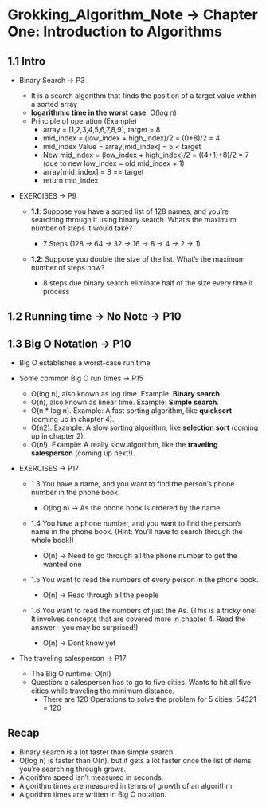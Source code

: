 # Grokking_Algorithm_Note -> Chapter One: Introduction to Algorithms 

## 1.1 Intro
   - Binary Search -> P3
        - It is a search algorithm that finds the position of a target value within a sorted array
        - **logarithmic time in the worst case**: O(log n)
        - Principle of operation (Example)
            - array = [1,2,3,4,5,6,7,8,9], target = 8
            - mid_index = (low_index + high_index)/2 = (0+8)/2 = 4 
            - mid_index Value = array[mid_index] = 5 < target
            - New mid_index = (low_index + high_index)/2 = ((4+1)+8)/2 = 7 (due to new low_index = old mid_index + 1)
            - array[mid_index] = 8 == target 
            - return mid_index
            
   - EXERCISES -> P9
        - **1.1**: Suppose you have a sorted list of 128 names, and you’re searching through it using binary search. What’s the maximum number of steps it would take?
            - 7 Steps (128 -> 64 -> 32 -> 16 -> 8 -> 4 -> 2 -> 1)

        - **1.2**: Suppose you double the size of the list. What’s the maximum number of steps now?
            - 8 steps due binary search eliminate half of the size every time it process  

## 1.2 Running time -> No Note -> P10

## 1.3 Big O Notation -> P10
   - Big O establishes a worst-case run time
   - Some common Big O run times -> P15
       - O(log n), also known as log time. Example: **Binary search**.
       - O(n), also known as linear time. Example: **Simple search**.
       - O(n * log n). Example: A fast sorting algorithm, like **quicksort**        (coming up in chapter 4).
       - O(n2). Example: A slow sorting algorithm, like **selection sort** (coming up in chapter 2).
       - O(n!). Example: A really slow algorithm, like the **traveling salesperson** (coming up next!).
       
   - EXERCISES -> P17
       - 1.3 You have a name, and you want to find the person’s phone number in the phone book.
            - O(log n) -> As the phone book is ordered by the name 
            
       - 1.4 You have a phone number, and you want to find the person’s name in the phone book. (Hint: You’ll have to search through the whole book!)
            - O(n) -> Need to go through all the phone number to get the wanted one
            
       - 1.5 You want to read the numbers of every person in the phone book.
            - O(n) -> Read through all the people 
       
       - 1.6 You want to read the numbers of just the As. (This is a tricky one! It involves concepts that are covered more in chapter 4. Read the answer—you may be surprised!)
            - O(n) -> Dont know yet 
            
            
   - The traveling salesperson -> P17
        - The Big O runtime: O(n!)
        - Question: a salesperson has to go to five cities. Wants to hit all five cities while traveling the minimum distance.
            - There are 120 Operations to solve the problem for 5 cities: 5*4*3*2*1 = 120
            
            
## Recap
   - Binary search is a lot faster than simple search.
   - O(log n) is faster than O(n), but it gets a lot faster once the list of items you’re searching through grows.
   - Algorithm speed isn’t measured in seconds.
   - Algorithm times are measured in terms of growth of an algorithm.
   - Algorithm times are written in Big O notation.